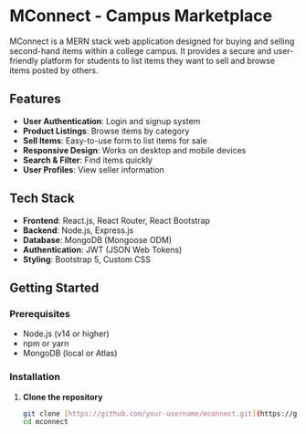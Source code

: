 # MConnect - Campus Marketplace

MConnect is a MERN stack web application designed for buying and selling second-hand items within a college campus. It provides a secure and user-friendly platform for students to list items they want to sell and browse items posted by others.

## Features

- **User Authentication**: Login and signup system
- **Product Listings**: Browse items by category
- **Sell Items**: Easy-to-use form to list items for sale
- **Responsive Design**: Works on desktop and mobile devices
- **Search & Filter**: Find items quickly
- **User Profiles**: View seller information

## Tech Stack

- **Frontend**: React.js, React Router, React Bootstrap
- **Backend**: Node.js, Express.js
- **Database**: MongoDB (Mongoose ODM)
- **Authentication**: JWT (JSON Web Tokens)
- **Styling**: Bootstrap 5, Custom CSS

## Getting Started

### Prerequisites

- Node.js (v14 or higher)
- npm or yarn
- MongoDB (local or Atlas)

### Installation

1. **Clone the repository**
   ```bash
   git clone [https://github.com/your-username/mconnect.git](https://github.com/your-username/mconnect.git)
   cd mconnect